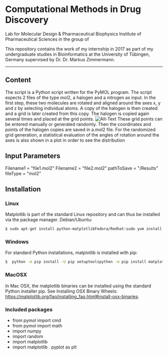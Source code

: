 # Computational Methods in Drug Discovery

Lab for Molecular Design & Pharmaceutical Biophysics
Institute of Pharmaceutical Sciences in the group of

This repository contains the work of my internship in 2017 as part of my undergraduate studies in Bioinformatics at the University of Tübingen, Germany supervised by Dr. Dr. Markus Zimmermann. 

- - - - - - - - - -

## Content
The script is a Python script written for the PyMOL program. The script expects 2 files of the type mol2, a halogen and a nitrogen as input. In the first step, these two molecules are rotated and aligned around the axes x, y and z by selecting individual atoms. A copy of the halogen is then created and a grid is later created from this copy. The halogen is copied again several times and placed at the grid points. 
![Alt-Text](/Pfad/zum/Bild.jpg)
These grid points can be entered manually or generated randomly. Then the coordinates and points of the halogen copies are saved in a.mol2 file. For the randomized grid generation, a statistical evaluation of the angles of rotation around the axes is also shown in a plot in order to see the distribution

## Input Parameters
Filename1 = "file1.mol2"
Filename2 = "file2.mol2"
pathToSave = "/Results"
fileType  = "mol2"


## Installation

### Linux
Matplotlib is part of the standard Linux repository and can thus be installed via the package manager.
Debian/Ubuntu:
```sh
$ sudo apt-get install python-matplotlibFedora/Redhat:sudo yum install python-matplotlib
```

### Windows
For standard Python installations, matplotlib is installed with pip:
 ```sh
$  python -m pip install -U pip setuptoolspython -m pip install matplotlib
```

### MacOSX
In Mac OSX, the matplotlib binaries can be installed using the standard Python installer pip.
See Installing OSX Binary Wheels: https://matplotlib.org/faq/installing_faq.html#install-osx-binaries.

### Included packages
- from pymol import cmd
- from pymol import math
- import numpy
- import random
- import  matplotlib
- import  matplotlib . pyplot  as  plt
